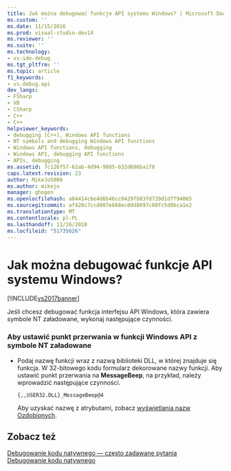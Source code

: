 ```yaml
---
title: Jak można debugować funkcje API systemu Windows? | Microsoft Docs
ms.custom: ''
ms.date: 11/15/2016
ms.prod: visual-studio-dev14
ms.reviewer: ''
ms.suite: ''
ms.technology:
- vs-ide-debug
ms.tgt_pltfrm: ''
ms.topic: article
f1_keywords:
- vs.debug.api
dev_langs:
- FSharp
- VB
- CSharp
- C++
- C++
helpviewer_keywords:
- debugging [C++], Windows API functions
- NT symbols and debugging Windows API functions
- Windows API functions, debugging
- Windows API, debugging API functions
- APIs, debugging
ms.assetid: 7c126f57-62ab-4d94-9805-632d696ba1f0
caps.latest.revision: 23
author: MikeJo5000
ms.author: mikejo
manager: ghogen
ms.openlocfilehash: a84414c6e4d6b46cc0429fb03fd739d1dff94065
ms.sourcegitcommit: af428c7ccd007e668ec0dd8697c88fc5d8bca1e2
ms.translationtype: MT
ms.contentlocale: pl-PL
ms.lasthandoff: 11/16/2018
ms.locfileid: "51735626"
---
```

# <a name="how-can-i-debug-windows-api-functions"></a>Jak można debugować funkcje API systemu Windows?
[!INCLUDE[vs2017banner](../includes/vs2017banner.md)]

Jeśli chcesz debugować funkcja interfejsu API Windows, która zawiera symbole NT załadowane, wykonaj następujące czynności.  
  
### <a name="to-set-a-breakpoint-on-a-windows-api-function-with-nt-symbols-loaded"></a>Aby ustawić punkt przerwania w funkcji Windows API z symbole NT załadowane  
  
-   Podaj nazwę funkcji wraz z nazwą biblioteki DLL, w której znajduje się funkcja. W 32-bitowego kodu formularz dekorowane nazwy funkcji. Aby ustawić punkt przerwania na **MessageBeep**, na przykład, należy wprowadzić następujące czynności.  
  
    ```  
    {,,USER32.DLL}_MessageBeep@4  
    ```  
  
     Aby uzyskać nazwę z atrybutami, zobacz [wyświetlania nazw Ozdobionych](http://msdn.microsoft.com/en-us/f79e2717-a4db-4d12-a689-69830cce2be0).  
  
## <a name="see-also"></a>Zobacz też  
 [Debugowanie kodu natywnego — często zadawane pytania](../debugger/debugging-native-code-faqs.md)   
 [Debugowanie kodu natywnego](../debugger/debugging-native-code.md)



